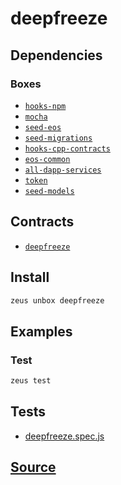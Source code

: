 
deepfreeze
====================







## Dependencies
### Boxes
* [`hooks-npm`](hooks-npm.md)
* [`mocha`](mocha.md)
* [`seed-eos`](seed-eos.md)
* [`seed-migrations`](seed-migrations.md)
* [`hooks-cpp-contracts`](hooks-cpp-contracts.md)
* [`eos-common`](eos-common.md)
* [`all-dapp-services`](all-dapp-services.md)
* [`token`](token.md)
* [`seed-models`](seed-models.md)



## Contracts
* [`deepfreeze`](https://github.com/liquidapps-io/zeus-sdk/tree/master/boxes/groups/sample/deepfreeze/contracts/eos/deepfreeze)
## Install
```bash
zeus unbox deepfreeze
```
## Examples
### Test 
```bash
zeus test
```










## Tests 
* [deepfreeze.spec.js](https://github.com/liquidapps-io/zeus-sdk/tree/master/boxes/groups/sample/deepfreeze/test/deepfreeze.spec.js)
## [Source](https://github.com/liquidapps-io/zeus-sdk/tree/master/boxes/groups/sample/deepfreeze)